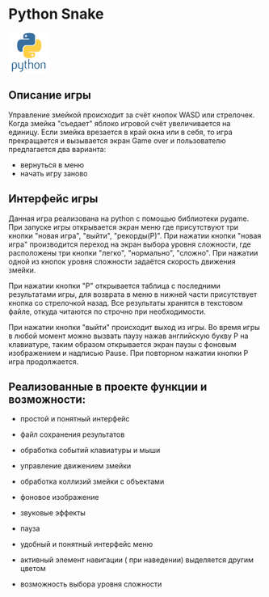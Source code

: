 # Python Snake 
<img src="https://github.com/devicons/devicon/blob/master/icons/python/python-original-wordmark.svg" title="python" alt="python" width="80" height="80"/>&nbsp;
## Описание игры 

Управление змейкой происходит за счёт кнопок WASD или стрелочек. Когда змейка "съедает" яблоко игровой счёт увеличивается на единицу. Если змейка врезается в край окна или в себя, то игра прекращается и вызывается экран Game over  и пользователю предлагается два варианта:
- вернуться в меню
- начать игру заново

## Интерфейс игры

Данная игра реализована на python с помощью библиотеки pygame. При запуске игры открывается экран меню где присутствуют три кнопки "новая игра", "выйти", "рекорды(Р)". 
При нажатии кнопки "новая игра" производится переход на экран выбора уровня сложности, где расположены три кнопки "легко", "нормально", "сложно". При нажатии одной из кнопок уровня сложности задаётся скорость движения змейки.  

При нажатии кнопки "P" открывается таблица с последними результатами игры, для возврата в меню в нижней части присутствует кнопка со стрелочкой назад. Все результаты хранятся в текстовом файле, откуда читаются по строчно при необходимости.  

При нажатии кнопки "выйти" происходит выход из игры.
Во время игры в любой момент можно вызвать паузу нажав английскую букву P на клавиатуре, таким образом открывается экран паузы с фоновым изображением и надписью Pause. При повторном нажатии кнопки P игра продолжается.

## Реализованные в проекте функции и возможности:

*  простой и понятный интерфейс
*  файл сохранения результатов
*  обработка событий клавиатуры и мыши

*  управление движением змейки
*  обработка коллизий  змейки с объектами
*  фоновое изображение
*  звуковые эффекты
*  пауза
*  удобный и понятный интерфейс меню
*  активный элемент навигации ( при наведении) выделяется другим цветом
*  возможность выбора уровня сложности
